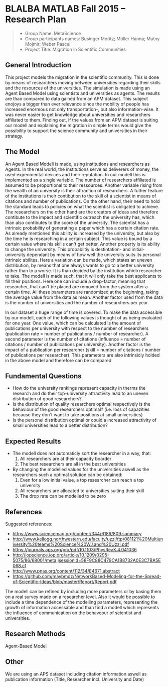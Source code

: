 # BLALBA MATLAB Fall 2015 – Research Plan


> * Group Name: MetaScience
> * Group participants names: Businger Moritz; Müller Hanna; Mutny Mojmir; Weber Pascal
> * Project Title: Migration in Scientific Communities

## General Introduction

This project models the migration in the scientific community. This is done by means of researchers moving between universities regarding their skills and the resources of the universities. The simulation is made using an Agent Based Model using scientists and universities as agents. The results are than compared to data gained from an APM dataset. This subject enojoys a bigger than ever relevance since the mobility of people has increased enormous not only transportation-, but also information-wise. It was never easier to get knowledge about universities and researchers affiliated to them. Finding out, if the values from an APM dataset is suiting our modell and explaining the migration in simple terms would give the possibility to support the science community and universities in their strategy.

## The Model

An Agent Based Modell is made, using institutions and researchers as Agents. In the real world, the institutions serve as deliverers of money, the used experimental devices and their reputation. In our modell this is implemented as a single variable. The number of researchers affiliated is assumed to be proportional to their ressources. Another variable rising from the wealth of an university is their attraction of researchers. A futher feature of the institutions is their contibution to the skill of a scientist in means of citations and number of publications. On the other hand, their need to hold the standard leads to policies on what the scientist is obligated to achieve. The researchers on the other hand are the creators of ideas and therefore contibute to the impact and scientific outreach the university has, which than also contibutes to the score of the university. The scientist has a intrinsic probability of generating a paper which has a certain citation rate. As already mentioned this ability is increased by the university, but also by the time he is researching in a certain subject. This value is bound by a certain value where his skills can't get better. Another property is its ability to change the university. This probabiltiy is destintation- and initial- university dependant by means of how well the university suits its personal intrinsic abilites. Here a variation can be made, which states an uneven distribution, by means that one always wants to go to a better university rather than to a worse.  It is than decided by the institution which researcher to take. The modell is made such, that it will only take the best applicants to fill their positions. Here one can include a drop-factor, meaning that researcher, that can't be placed are removed from the system after a certain time. All these parameters are randomized at the beginning, taking the average value from the data as mean. Another factor used from the data is the number of universities and the number of researchers per year.

In our dataset a huge range of time is covered. To make the data accessible by our modell, each of the following values is thought of as being evaluated for one year. One value, which can be calculated is the amount of publications per university with respect to the number of researchers (publication rate = number of publications / number of researcher). A second parameter is the number of citations (influence = number of citations / number of publications per university). Another factor is the impact of a publication per researcher (skill = number of citations / number of publications per researcher). This parameters are also intrinsicly holded in the above model and therefore can be compared

## Fundamental Questions

- How do the university rankings represent capacity in therms the research and do their top-university attractivity lead to an uneven distribution of good researchers?
- Is the distribution of quality researchers optimal respectively is the behaviour of the good researchers optimal? (i.e. loss of capazities because they don't want to take positions at small universities)
- Is the personel distribution optimal or could a increased attractivity of small universities lead to a better distribution?

## Expected Results

- The modell does not automaticly sort the researcher in a way, that:
   1. All researchers are at their capacity boarder
   2. The best researchers are all in the best universities
- By changing the modelled values for the universities aswell as the researchers such a optimal solution can be obtained:
   1. Even for a low initial value, a top researcher can reach a top university
   2. All researchers are allocated to universities suiting their skill
   3. The drop rate can be modelled to be zero


## References 

Suggested references:

- https://www.sciencemag.org/content/344/6186/809.summary
- http://www.kellogg.northwestern.edu/faculty/uzzi/ftp/081121%20Multiuniversity%20teams%20Science%20WJ.and%20Uzzi.pdf
- https://journals.aps.org/prx/pdf/10.1103/PhysRevX.4.041036
- http://iopscience.iop.org/article/10.1209/0295-5075/86/68001/meta;jsessionid=58F9C88C479CA1B8732A0E3C7BA5E068.c1
- http://www.pnas.org/content/112/34/E4671.abstract
- https://github.com/maybmdz/NetworkBased-Modeling-for-the-Spread-of-Scientific-Ideas/blob/master/Report/Report.pdf

The modell can be refined by including more parameters or by basing them on a real survey made on a researcher level. Also it would be possible to include a time dependence of the modelling parameters, representing the growth of information accessable and than find a modell which represents the influence of communication on the behaveour of scientist and universities.

## Research Methods

Agent-Based Model

## Other

We are using an APS dataset including citation information aswell as publication information (Title, Researcher incl. University and Date)
